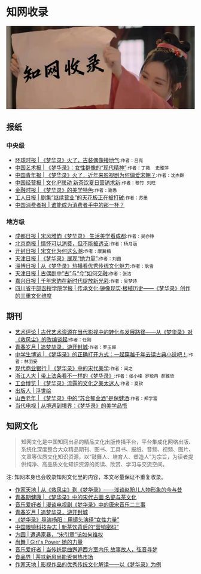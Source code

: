 

# 知网收录

![](/image/discuss/zhiwang.jpg)


## 报纸


### 中央级

* [环球时报 | 《梦华录》火了，古装偶像接地气](https://kns.cnki.net/kcms/detail/detail.aspx?dbcode=CCND&dbname=CCNDTEMP&filename=HQSB202206080120&uniplatform=NZKPT&v=YOOPJ32TRm7MDBgTb6ZxKkw5qj-HkzRv0UbJvaeuMlepeU4ZYvRIRYCmA9ckLOaw8zNhkt1HCtA%3d):`作者：吕克`
* [中国艺术报 | 《梦华录》：女性群像的“现代精神”](https://kns.cnki.net/kcms/detail/detail.aspx?dbcode=CCND&dbname=CCNDLAST2022&filename=CYSB202206150022&uniplatform=NZKPT&v=iNyVsfCqBmgmEOv0JFvcZYIzpxyOrN7ZZ6mGYghhz-86wuuKJsDJJ1hO8M-fqqPVl6anjvCes-8%3d):`作者：丁薇  史雅萍`
* [中国青年报 | 《梦华录》火了，近年来影视剧为何偏爱宋朝？](https://kns.cnki.net/kcms/detail/detail.aspx?dbcode=CCND&dbname=CCNDLAST2022&filename=ZGQN202207050110&uniplatform=NZKPT&v=uiFVbQszXFX93Q_SsObCAB6XNuwZeovHhk-wFrfBuSYT7KjTx98clybynyQGFQ8e2JM1KVePrFM%3d):`作者：沈杰群`
* [中国经营报 | 文化IP联动 新茶饮夏日营销求新](https://kns.cnki.net/kcms/detail/detail.aspx?dbcode=CCND&dbname=CCNDLAST2022&filename=ZGJY20220711D011&uniplatform=NZKPT&v=m-K_i6S3z4nD9P5T7XzAIH-RCNRbY-SJGI7MS8T0WIvzaGFD5mPQcHnOn9CCuAe5tlH7Xx0ue44%3d):`作者：黎竹 刘旺`
* [金融时报 | 《梦华录》的美学特色](https://kns.cnki.net/kcms/detail/detail.aspx?dbcode=CCND&dbname=CCNDLAST2022&filename=JRSB202207220091&uniplatform=NZKPT&v=3EAtryuw7GJwGDBDIdmiIWwQOT0YQNC7c_jqY-ScJictIvBZIPzb51x-V4590l4OGbdCEHu5Lxk%3d):`作者：谢愚`
* [工人日报 | 剧集“继续营业”的天花板正在被打破](https://kns.cnki.net/kcms/detail/detail.aspx?dbcode=CCND&dbname=CCNDTEMP&filename=GRRB202209180040&uniplatform=NZKPT&v=eTmbIgszkZiWCStGhh5Hd72IDp8veJUnL8ppJsDvSV_vgzSYXFMSjI-qv4ju9M0pEsUxdomN9d4%3d):`作者：苏墨`
* [中国消费者报 | 谁能成为消费者手中的那一杯？](https://kns.cnki.net/kcms/detail/detail.aspx?dbcode=CCND&dbname=CCNDTEMP&filename=XFZB202211250030&uniplatform=NZKPT&v=sTzYUuVEklQJPdRyuh0qu78PluzFVq_ZXDjfQ0CKwEpwnnrGmtFOxi-UNVC54m0rO22FqNWwd4w%3d)

### 地方级

* [成都日报 | 宋风雅韵《梦华录》 生活美学看成都](https://kns.cnki.net/kcms/detail/detail.aspx?dbcode=CCND&dbname=CCNDTEMP&filename=CDRB202208150080&uniplatform=NZKPT&v=JubUJ4moEVe62xfg-5KEIrXZ52iNe6__hcvCV-r9TOTQveG8d4TzRRTW5R6-4gQh088mg9Nfjj8%3d):`作者：吴亦铮`
* [北京商报 | 情怀可以消费，但不能被透支](https://kns.cnki.net/kcms/detail/detail.aspx?dbcode=CCND&dbname=CCNDLAST2022&filename=BJXD202206070021&uniplatform=NZKPT&v=589cgS6ClCJjNvaB63z28vOuDk0fA9MgkTVBy65-4zT6A59yAfaI66FipCISySl_cfHRhENd1fA%3d):`作者：杨月涵`
* [开封日报 | 宋文化为何这么潮](https://kns.cnki.net/kcms/detail/detail.aspx?dbcode=CCND&dbname=CCNDLAST2022&filename=KFRB202206140030&uniplatform=NZKPT&v=s9WaeCwSh0UOCXdtk6ydg7WM5JbenoD3ji1oa0S7vQc1djKGH3G4CeQ8Wt75N1rsvVnVaBKTZms%3d):`作者：康冀楠`
* [天津日报 | 《梦华录》展现“她力量”](https://kns.cnki.net/kcms/detail/detail.aspx?dbcode=CCND&dbname=CCNDTEMP&filename=TJRB202206190071&uniplatform=NZKPT&v=UWgD6Wa8bnCWGG8HdB9t0GOjnSrVDOFj30r3QFMaW-is5bi-MuVzbw5AwX63Mv8RyzAMxBrgFOY%3d):`作者：刘茵`
* [淄博日报 | 从《梦华录》热播看优秀传统文化魅力](https://kns.cnki.net/kcms/detail/detail.aspx?dbcode=CCND&dbname=CCNDTEMP&filename=ZBRB202206240081&uniplatform=NZKPT&v=8jekgz6IuL6Pb_8DzP8ejxOBFr0uNqTaQj6OxZQmu-wDiFoGUadR-M02gaYmGl-ZBR8GNlkN6qI%3d):`作者：耿雪`
* [天津日报 | 古偶剧中“古”与“今”如何交融](https://kns.cnki.net/kcms/detail/detail.aspx?dbcode=CCND&dbname=CCNDTEMP&filename=TJRB202206280100&uniplatform=NZKPT&v=UWgD6Wa8bnA2HVBigS1RgNDOCRIorE_3pICr2iAGKH7ubQJm70sv_bMZUwOSBc1h3myyDzaxEk0%3d):`作者：张洁`
* [嘉兴日报 | 千年宋韵在新时代绽放新光彩](https://kns.cnki.net/kcms/detail/detail.aspx?dbcode=CCND&dbname=CCNDTEMP&filename=JXRA202207010030&uniplatform=NZKPT&v=GKBosWqVsYJXBP-x8JuPVI6I9AHEUpg5shp5rYsY1avTV-5jarN9HQYuX3Z-9WCUpiW74o-4QF0%3d):`作者：吴梦诗`
* [四川省干部函授学院学报 | 传承文化·镜像现实·根植历史——《梦华录》创作的三重文化维度](https://kns.cnki.net/kcms/detail/detail.aspx?dbcode=CJFD&dbname=CJFDAUTO&filename=GHXY202204008&uniplatform=NZKPT&v=IxJjcR8M4FGvlOnz_EUTY4ox8_arwv3Gzy0LiBg8uksUyS6902GiN8yYvosPgr7Y)


## 期刊


* [艺术评论 | 古代艺术资源在当代影视中的转化与发展路径——从《梦华录》对《救风尘》的改编谈起](https://kns.cnki.net/kcms/detail/detail.aspx?dbcode=CJFD&dbname=CJFDAUTO&filename=YSPL202208007&uniplatform=NZKPT&v=OFr_vQtIv8b5H5eerOSHpT1kXYry0930J1YXRLUEOJdkTGODqFGxpBM3oexU3nKB):`作者：任刚`
* [青春岁月 | 追梦华录，游开封城](https://kns.cnki.net/kcms/detail/detail.aspx?dbcode=CJFD&dbname=CJFDLASN2022&filename=QCSY202212006&uniplatform=NZKPT&v=nU6GH3YHIbofFKCk_KgcID9t-yyc9jACYZlbZPJ45mR77pN_W-wgSrSL6cogV2mX):`作者：罗玉姗`
* [中学生博览 | 《梦华录》的正确打开方式：一起穿越千年去读古典小说吧！](https://kns.cnki.net/kcms/detail/detail.aspx?dbcode=CJFD&dbname=CJFDAUTN&filename=BLZX202223011&uniplatform=NZKPT&v=6wod49jjmcQve039OcRDoC8TUiJu87ZhfLeWrChCRhIy_hUk-17od9GuCQodZtOw):`作者：林羽安`
* [现代商业银行 | 《梦华录》中的宋代美学](https://kns.cnki.net/kcms/detail/detail.aspx?dbcode=CJFD&dbname=CJFDAUTO&filename=JRXK202215026&uniplatform=NZKPT&v=dtSUQzxnFIEzB2UqyFM9aBXI9_TTwmWKQfOgJGVjlUfMPYwDDzzqBlXG_wtGcwiI):`作者：闻之`
* [浙江人大 | 带上法条看不一样的《梦华录》](https://kns.cnki.net/kcms/detail/detail.aspx?dbcode=CJFD&dbname=CJFDAUTO&filename=ZJRD202208032&uniplatform=NZKPT&v=12If-YyyrJcdxi-kPN6tDkDUAP5DufrBDq0PnLTBVViBTbfEKi9t-BcRuasAIrj-):`作者：张小峰 罗聪冉 郝雅欣`
* [工会博览 | 《梦华录》流露的文化之美太迷人](https://kns.cnki.net/kcms/detail/detail.aspx?dbcode=CJFD&dbname=CJFDAUTO&filename=GHBL202220015&uniplatform=NZKPT&v=kgUsarVHS9QW5KZuvfjW976LRS4U_TO6hg1BMVejKIO0QwAAWgS_HKl3RpUGCis3):`作者：夏钦`
* [出版人 | 浮世绘](https://kns.cnki.net/kcms/detail/detail.aspx?dbcode=CJFD&dbname=CJFDLASN2022&filename=CBRY202207046&uniplatform=NZKPT&v=HA8LSIzxCEe7ia3dUqSWgd94CPfEbDqQhJRlpVrmRLXYtkeWkpvcoZMqvuSPsAfS)
* [山西老年 | 《梦华录》中的“苏合郁金酒”是保健酒](https://kns.cnki.net/kcms/detail/detail.aspx?dbcode=CJFD&dbname=CJFDAUTN&filename=SXLN202210012&uniplatform=NZKPT&v=r_y_uAZimUp-sSY0J2E7n2GDaaBVJCYn-UpwNFelyP-_7WO-KMuLoWSQSq13RwLL):`作者：郑学富`
* [当代电视 | 从境遇到境界：《梦华录》的美学品悟](https://kns.cnki.net/kcms/detail/detail.aspx?dbcode=CJFD&dbname=CJFDAUTO&filename=DDDS202212004&uniplatform=NZKPT&v=zMze_1oqDdvOILpwC3taqJ7FeNF6xDShZUJgKhattk5lT0-kacnApxYcv_gAr1yX)


## 知网文化
> 知网文化是中国知网出品的精品文化出版传播平台，平台集成化网络出版、系统化深度整合大众精品期刊、图书、工具书、报纸、音频、视频、图片、文章等优质文化知识资源，以“鼓舞人、培育人、塑造人”为宗旨，为读者提供纯净、高品质文化知识资源的阅读、欣赏、学习与交流空间。

注: 知网本身也会收录知网文化里的内容，本文尽量保证不重复收录。


* [作家天地 | 从《救风尘》到《梦华录》——浅谈赵盼儿人物形象的今与昔](https://wh.cnki.net/article/detail/ZJTD202228012?album=V)
* [青春期健康 | 《梦华录》中的宋代古画 名瓷与茶文化](https://wh.cnki.net/article/detail/QCQJ202220004?album=U)
* [音乐爱好者 | 漫谈电视剧《梦华录》中的唐宋音乐二三事](https://wh.cnki.net/article/detail/YYAH202208006?album=V)
* [青春岁月 | 追梦华录，游开封城](https://wh.cnki.net/article/detail/QCSY202212006?album=U)
* [《梦华录》导演杨阳：用镜头演绎“女性力量”](https://wh.cnki.net/article/detail/LAHQ202207024?album=U)
* [中国眼镜科技杂志 | 新茶饮背后的“营销密码”](https://wh.cnki.net/article/detail/YJKJ202208023?album=Y)
* [方圆 | 遭遇家暴，“宋引章”该如何维权](https://wh.cnki.net/article/detail/FAYN202213025?album=U)
* [尚舞 | Girl's Power 她的力量](https://wh.cnki.net/article/detail/SAWU202213002?album=V)
* [音乐爱好者 | 当传统昆曲邂逅西方室内乐 故事故人，弦音寻梦](https://wh.cnki.net/article/detail/YYAH202209002?album=V)
* [食品界 | 茶味新风尚能否带热市场](https://wh.cnki.net/article/detail/SPJI202209017?album=T)
* [作家天地 | 影视作品的优秀传统文化解读——以《梦华录》为例](https://wh.cnki.net/article/detail/ZJTD202229045?album=V)
